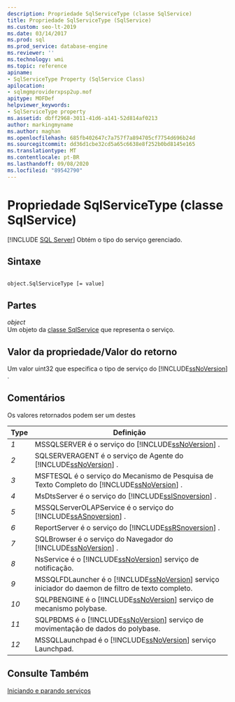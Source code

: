 ```yaml
---
description: Propriedade SqlServiceType (classe SqlService)
title: Propriedade SqlServiceType (SqlService)
ms.custom: seo-lt-2019
ms.date: 03/14/2017
ms.prod: sql
ms.prod_service: database-engine
ms.reviewer: ''
ms.technology: wmi
ms.topic: reference
apiname:
- SqlServiceType Property (SqlService Class)
apilocation:
- sqlmgmproviderxpsp2up.mof
apitype: MOFDef
helpviewer_keywords:
- SqlServiceType property
ms.assetid: dbff2968-3011-41d6-a141-52d814af0213
author: markingmyname
ms.author: maghan
ms.openlocfilehash: 685fb402647c7a757f7a894705cf7754d696b24d
ms.sourcegitcommit: dd36d1cbe32cd5a65c6638e8f252b0bd8145e165
ms.translationtype: MT
ms.contentlocale: pt-BR
ms.lasthandoff: 09/08/2020
ms.locfileid: "89542790"
---
```

# <a name="sqlservicetype-property-sqlservice-class"></a>Propriedade SqlServiceType (classe SqlService)
[!INCLUDE [SQL Server](../../../includes/applies-to-version/sqlserver.md)]
  Obtém o tipo do serviço gerenciado.  
  
## <a name="syntax"></a>Sintaxe  
  
```  
  
object.SqlServiceType [= value]  
```  
  
## <a name="parts"></a>Partes  
 *object*  
 Um objeto da [classe SqlService](../../../relational-databases/wmi-provider-configuration-classes/sqlservice-class/sqlservice-class.md) que representa o serviço.  
  
## <a name="property-valuereturn-value"></a>Valor da propriedade/Valor do retorno  
 Um valor uint32 que especifica o tipo de serviço do [!INCLUDE[ssNoVersion](../../../includes/ssnoversion-md.md)] .  
  
## <a name="remarks"></a>Comentários  
 Os valores retornados podem ser um destes  
  
|Type|Definição|  
|----------|----------------|  
|*1*|MSSQLSERVER é o serviço do [!INCLUDE[ssNoVersion](../../../includes/ssnoversion-md.md)] .|  
|*2*|SQLSERVERAGENT é o serviço de Agente do [!INCLUDE[ssNoVersion](../../../includes/ssnoversion-md.md)] .|  
|*3*|MSFTESQL é o serviço do Mecanismo de Pesquisa de Texto Completo do [!INCLUDE[ssNoVersion](../../../includes/ssnoversion-md.md)] .|  
|*4*|MsDtsServer é o serviço do [!INCLUDE[ssISnoversion](../../../includes/ssisnoversion-md.md)] .|  
|*5*|MSSQLServerOLAPService é o serviço do [!INCLUDE[ssASnoversion](../../../includes/ssasnoversion-md.md)] .|  
|*6*|ReportServer é o serviço do [!INCLUDE[ssRSnoversion](../../../includes/ssrsnoversion-md.md)] .|  
|*7*|SQLBrowser é o serviço do Navegador do [!INCLUDE[ssNoVersion](../../../includes/ssnoversion-md.md)] .|  
|*8*|NsService é o [!INCLUDE[ssNoVersion](../../../includes/ssns-md.md)] serviço de notificação.|  
|*9*|MSSQLFDLauncher é o [!INCLUDE[ssNoVersion](../../../includes/ssnoversion-md.md)] serviço iniciador do daemon de filtro de texto completo.|  
|*10*|SQLPBENGINE é o [!INCLUDE[ssNoVersion](../../../includes/ssnoversion-md.md)] serviço de mecanismo polybase.|  
|*11*|SQLPBDMS é o [!INCLUDE[ssNoVersion](../../../includes/ssnoversion-md.md)] serviço de movimentação de dados do polybase.|  
|*12*|MSSQLLaunchpad é o [!INCLUDE[ssNoVersion](../../../includes/ssnoversion-md.md)] serviço Launchpad.|  
  
## <a name="see-also"></a>Consulte Também  
 [Iniciando e parando serviços](https://technet.microsoft.com/library/ms174886\(v=sql.105\).aspx)  
  
  
